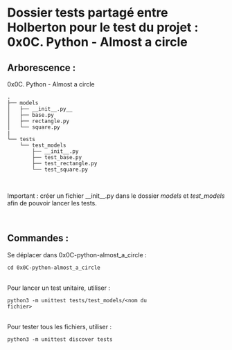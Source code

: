 # Dossier tests partagé entre Holberton pour le test du projet : 0x0C. Python - Almost a circle

## Arborescence :

0x0C. Python - Almost a circle
```
.
├── models
│   ├── __init__.py__
│   ├── base.py
│   ├── rectangle.py
│   └── square.py
|   
└── tests
    └── test_models
        ├── __init__.py
        ├── test_base.py
        ├── test_rectangle.py
        └── test_square.py
```

</br>

Important : créer un fichier \_\_init\_\_.py dans le dossier _models_ et _test_models_ afin de pouvoir lancer les tests.

</br>

## Commandes :

Se déplacer dans 0x0C-python-almost_a_circle :

<code>cd 0x0C-python-almost_a_circle</code>

</br>
Pour lancer un test unitaire, utiliser :

<code>python3 -m unittest tests/test_models/\<nom du fichier></code>

</br>
Pour tester tous les fichiers, utiliser :

<code>python3 -m unittest discover tests</code>
